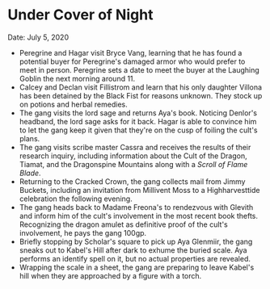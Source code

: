# Under Cover of Night

Date: July 5, 2020

- Peregrine and Hagar visit Bryce Vang, learning that he has found a potential buyer for Peregrine's damaged armor who would prefer to meet in person. Peregrine sets a date to meet the buyer at the Laughing Goblin the next morning around 11.
- Calcey and Declan visit Fillistrom and learn that his only daughter Villona has been detained by the Black Fist for reasons unknown. They stock up on potions and herbal remedies.
- The gang visits the lord sage and returns Aya's book. Noticing Denlor's headband, the lord sage asks for it back. Hagar is able to convince him to let the gang keep it given that they're on the cusp of foiling the cult's plans.
- The gang visits scribe master Cassra and receives the results of their research inquiry, including information about the Cult of the Dragon, Tiamat, and the Dragonspine Mountains along with a *Scroll of Flame Blade*.
- Returning to the Cracked Crown, the gang collects mail from Jimmy Buckets, including an invitation from Millivent Moss to a Highharvesttide celebration the following evening.
- The gang heads back to Madame Freona's to rendezvous with Glevith and inform him of the cult's involvement in the most recent book thefts. Recognizing the dragon amulet as definitive proof of the cult's involvement, he pays the gang 100gp.
- Briefly stopping by Scholar's square to pick up Aya Glenmiir, the gang sneaks out to Kabel's Hill after dark to exhume the buried scale. Aya performs an identify spell on it, but no actual properties are revealed.
- Wrapping the scale in a sheet, the gang are preparing to leave Kabel's hill when they are approached by a figure with a torch.